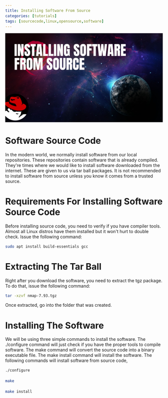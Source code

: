```yaml
---
title: Installing Software From Source
categories: [tutorials]
tags: [sourcecode,linux,opensource,software]
---
```


![Alt Text](/assets/img/Installing%20Software%20From%20Source%20Code.jpg)

# Software Source Code

In the modern world, we normally install software from our local repositories. These repositories contain software that is already compiled. They're times where we would like to install software downloaded from the internet. These are given to us via tar ball packages. It is not recommended to install software from source unless you know it comes from a trusted source.

# Requirements For Installing Software Source Code

Before installing source code, you need to verify if you have compiler tools. Almost all Linux distros have them installed but it won't hurt to double check. Issue the following command:

```bash
sudo apt install build-essentials gcc
```
# Extracting The Tar Ball

Right after you download the software, you need to extract the tgz package. To do that, issue the following command:

```bash
tar -xzvf nmap-7.93.tgz
```

Once extracted, go into the folder that was created.

# Installing The Software

We will be using three simple commands to install the software. The ./configure command will just check if you have the proper tools to compile software. The make command will convert the source code into a binary executable file. The make install command will install the software. The following commands will install software from source code,

```bash
./configure

make

make install
```